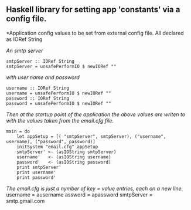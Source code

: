 
Haskell library for setting app 'constants' via a config file.
-----------------

*Application config values to be set from external config file. All declared as IORef String

*An smtp server*

	smtpServer :: IORef String
	smtpServer = unsafePerformIO $ newIORef ""

*with user name and password*

 	username :: IORef String
 	username = unsafePerformIO $ newIORef ""
 	password :: IORef String
 	password = unsafePerformIO $ newIORef ""

*Then at the startup point of the application the above values are writen to with the values taken from the email.cfg file.*

	main = do
		let appSetup = [( "smtpServer", smtpServer), ("username", username), ("password", password)]
		initSystem "email.cfg" appSetup
		smtpServer' <- (asIOString smtpServer)
		username'   <- (asIOString username)
		password'   <- (asIOString password)
		print smtpServer'  
		print username'
		print password'

  

*The email.cfg is just a nymber of key = value entries, each on a new line.*
	username   = ausername
	assword   = apassword
	smtpServer = smtp.gmail.com 




